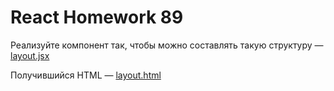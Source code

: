 # React Homework 89

Реализуйте компонент <Card> так, чтобы можно составлять такую структуру — [layout.jsx](https://github.com/junjun-it-courses/react-hw/blob/master/task-12/layout.jsx)

Получившийся HTML — [layout.html](https://github.com/junjun-it-courses/react-hw/blob/master/task-12/layout.html)

